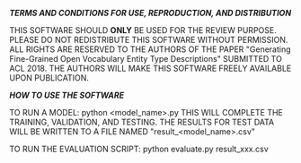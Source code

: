 ***TERMS AND CONDITIONS FOR USE, REPRODUCTION, AND DISTRIBUTION***

THIS SOFTWARE SHOULD **ONLY** BE USED FOR THE REVIEW PURPOSE.
PLEASE DO NOT REDISTRIBUTE THIS SOFTWARE WITHOUT PERMISSION. ALL RIGHTS ARE RESERVED TO THE AUTHORS OF THE PAPER "Generating Fine-Grained Open Vocabulary Entity Type Descriptions" SUBMITTED TO ACL 2018.
THE AUTHORS WILL MAKE THIS SOFTWARE FREELY AVAILABLE UPON PUBLICATION.

***HOW TO USE THE SOFTWARE***

TO RUN A MODEL: python <model_name>.py
THIS WILL COMPLETE THE TRAINING, VALIDATION, AND TESTING. THE RESULTS FOR TEST DATA WILL BE WRITTEN TO A FILE NAMED "result_<model_name>.csv"

TO RUN THE EVALUATION SCRIPT: python evaluate.py result_xxx.csv
